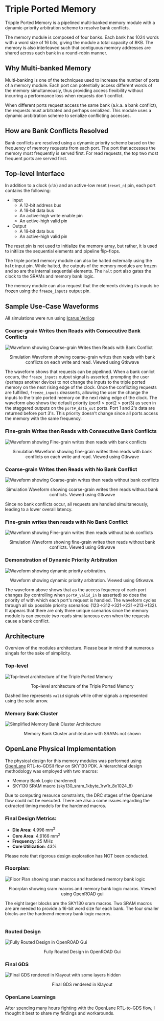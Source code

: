 # Triple Ported Memory
Tripple Ported Memory is a pipelined multi-banked memory module with a dynamic-priority arbitration scheme to resolve bank conflicts. 

The memory module is composed of four banks. Each bank has 1024 words with a word size of 16 bits, giving the module a total capacity of 8KB. The memory is also interleaved such that contiguous memory addresses are shared across each bank in a round-robin manner. 

## Why Multi-banked Memory
Multi-banking is one of the techniques used to increase the number of ports of a memory module. Each port can potentially access different words of the memory simultaneously, thus providing access flexibility without incurring a performance loss when requests don't conflict. 

When different ports request access the same bank (a.k.a. a bank conflict), the requests must arbitrated and perhaps serialized. This module uses a dynamic arcbitration scheme to serialize conflicting accesses.

## How are Bank Conflicts Resolved
Bank conflicts are resolved using a dynamic priority scheme based on the frequency of memory requests from each port. The port that accesses the memory most frequently is served first. For read requests, the top two most frequent ports are served first.

## Top-level Interface
In addition to a clock (`clk`) and an active-low reset (`reset_n`) pin, each port contains the following:
- Input
    - A 12-bit address bus 
    - A 16-bit data bus
    - An active-high write enable pin
    - An active-high valid pin
- Output
    - A 16-bit data bus
    - An active-high valid pin

The reset pin is not used to initialize the memory array, but rather, it is used to initilize the sequential elements and pipeline flip-flops. 

The triple ported memory module can also be halted externally using the `halt` input pin. While halted, the outputs of the memory modules are frozen and so are the internal sequential elements. The `halt` port also gates the clock to the SRAMs and memory bank logic.

The memory module can also request that the elements driving its inputs be frozen using the `freeze_inputs` output pin. 

## Sample Use-Case Waveforms
All simulations were run using [Icarus Verilog](http://iverilog.icarus.com/)

### Coarse-grain Writes then Reads with Consecutive Bank Conflicts
![Waveform showing Coarse-grain Writes then Reads with Bank Conflict](diagrams/waveforms/coarse_write_read_w_bank_conf.png "Course Coarse-Grain Writes then Reads with Bank Conflict")
<p style="text-align: center;">Simulation Waveform showing coarse-grain writes then reads with bank conflicts on each write and read. Viewed using Gtkwave</p>

The waveform shows that requests can be pipelined. When a bank conlict occurs, the `freeze_inputs` output signal is asserted, prompting the user (perhaps another device) to not change the inputs to the triple ported memory on the next rising edge of the clock. Once the conflicting requests are fulfilled, `freeze_inputs` deasserts, allowing the user the change the inputs to the triple ported memory on the next rising edge of the clock. The waveform also shows the default priority (port1 > port2 > port3) as seen in the staggered outputs on the `port#_data_out` ports. Port 1 and 2's data are returned before port 3's. This priority doesn't change since all ports access the memory with the same frequency.

### Fine-grain Writes then Reads with Consecutive Bank Conflicts

![Waveform showing Fine-grain writes then reads with bank conflicts](diagrams/waveforms/fine_write_read_w_bank_conf.png "Waveform showing Fine-grain writes then reads with bank conflicts")
<p style="text-align: center;">Simulation Waveform showing fine-grain writes then reads with bank conflicts on each write and read. Viewed using Gtkwave</p>


### Coarse-grain Writes then Reads with No Bank Conflict
![Waveform showing Coarse-grain writes then reads without bank conflicts](diagrams/waveforms/coarse_write_read_wo_bank_conf.png "Waveform showing Coarse-grain writes then reads without bank conflicts")
<p style="text-align: center;">Simulation Waveform showing coarse-grain writes then reads without bank conflicts. Viewed using Gtkwave</p>

Since no bank conflicts occur, all requests are handled simultaneously, leading to a lower overall latency.

### Fine-grain writes then reads with No Bank Conflict
![Waveform showing Fine-grain writes then reads without bank conflicts](diagrams/waveforms/fine_write_read_wo_bank_conf.png "Waveform showing Fine-grain writes then reads without bank conflicts")
<p style="text-align: center;">Simulation Waveform showing fine-grain writes then reads without bank conflicts. Viewed using Gtkwave</p>

### Demonstration of Dynamic Priority Arbitration
![Waveform showing dynamic priority arbitration.](diagrams/waveforms/dynamic_port_priority_demo.png "Waveform showing dynamic priority arbitration.")
<p style="text-align: center;">Waveform showing dynamic priority arbitration. Viewed using Gtkwave.</p>

The waveform above shows that as the access fequency of each port changes (by controlling when `port#_valid_in` is asserted) so does the priority of with which each port's request is handled. The waveform cycles through all six possible priority scenarios: (123->312->321->231->213->132). It appears that there are only three unique scenarios since the memory module is can execute two reads simultaneous even when the requests cause a bank conflict. 

## Architecture
Overview of the modules architecture. Please bear in mind that numerous singals for the sake of simplicity.
### Top-level
![Top-level architecture of the Triple Ported Memory](diagrams/tripple_ported_memory_arch.png)

<p style="text-align: center;">Top-level architecture of the Triple Ported Memory</p>

Dashed line represents `valid` signals while other signals a represented using the solid arrow.

### Memory Bank Cluster
![Simplified Memory Bank Cluster Architecture](diagrams/memory_bank_cluster_arch.png)
<p style="text-align: center;">Memory Bank Cluster architecture with SRAMs not shown</p>

## OpenLane Physical Implementation
The physical design for this memory modules was performed using [OpenLane](https://github.com/The-OpenROAD-Project/OpenLane) RTL-to-GDSII flow on SKY130 PDK. A hierarchical design methodology was employed with two macros:

- Memory Bank Logic (hardened)
- SKY130 SRAM macro (sky130_sram_1kbyte_1rw1r_8x1024_8)

Due to computing resource constraints, the DRC stages of the OpenLane flow could not be executed. There are also a some issues regarding the extracted timing models for the hardened macros.

### **Final Design Metrics**:
- **Die Area**: 4.998 mm<sup>2</sup>
- **Core Area**: 4.9166 mm<sup>2</sup>
- **Frequency**: 25 MHz
- **Core Utilization**: 43%

Please note that rigorous design exploration has NOT been conducted.

### **Floorplan**:
![](diagrams/physical_design/floor_plan_tight_design.png "Floor Plan showing sram macros and hardened memory bank logic")
<p style="text-align: center;">Floorplan showing sram macros and memory bank logic macros. Viewed using OpenROAD gui</p>
The eight larger blocks are the SKY130 sram macros. Two SRAM macros are are needed to provide a 16-bit word size for each bank. The four smaller blocks are the hardnend memory bank logic macros.
<br> 
<br>

### **Routed Design**
![Fully Routed Design in OpenROAD Gui](diagrams/physical_design/routed_design_openroad.png "Fully Routed Design in OpenROAD Gui")
<p style="text-align: center;">Fully Routed Design in OpenROAD Gui</p>

### **Final GDS** 
![Final GDS rendered in Klayout with some layers hidden](diagrams/physical_design/final_gds_klayout.png "Final GDS rendered in Klayout with some layers hidden")
<p style="text-align: center;">Final GDS rendered in Klayout</p>

### OpenLane Learnings
After spending many hours fighting with the OpenLane RTL-to-GDS flow, I thought it best to share my findings and workarounds.

